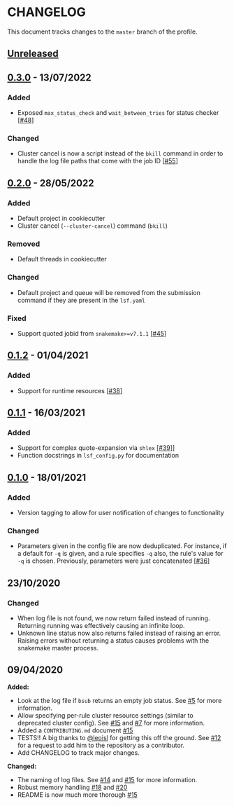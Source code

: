 # CHANGELOG

<!--- Please follow these guidelines https://keepachangelog.com/en/1.0.0/ --->

This document tracks changes to the `master` branch of the profile.

## [Unreleased]

## [0.3.0] - 13/07/2022

### Added
- Exposed `max_status_check` and `wait_between_tries` for status checker [[#48][48]]

### Changed
- Cluster cancel is now a script instead of the `bkill` command in order to handle the log file paths that come with the job ID [[#55][55]]

## [0.2.0] - 28/05/2022

### Added

- Default project in cookiecutter
- Cluster cancel (`--cluster-cancel`) command (`bkill`)

### Removed

- Default threads in cookiecutter

### Changed

- Default project and queue will be removed from the submission command if they are present in the `lsf.yaml`

### Fixed

- Support quoted jobid from `snakemake>=v7.1.1` [[#45][45]]

## [0.1.2] - 01/04/2021

### Added

- Support for runtime resources [[#38][38]]

## [0.1.1] - 16/03/2021

### Added


- Support for complex quote-expansion via `shlex` [[#39]][39]]
- Function docstrings in `lsf_config.py` for documentation


## [0.1.0] - 18/01/2021

### Added

- Version tagging to allow for user notification of changes to functionality

### Changed

- Parameters given in the config file are now deduplicated. For instance, if a default
  for `-q` is given, and a rule specifies `-q` also, the rule's value for `-q` is chosen.
  Previously, parameters were just concatenated [[#36][36]]

## 23/10/2020

### Changed

- When log file is not found, we now return failed instead of running. Returning running
  was effectively causing an infinite loop.
- Unknown line status now also returns failed instead of raising an error. Raising
  errors without returning a status causes problems with the snakemake master process.

## 09/04/2020

**Added:**
- Look at the log file if `bsub` returns an empty job status. See [#5][5] for more
  information.
- Allow specifying per-rule cluster resource settings (similar to deprecated cluster
  config). See [#15][15] and [#7][7] for more information.
- Added a `CONTRIBUTING.md` document [#15][15]
- TESTS!! A big thanks to [@leoisl](https://github.com/leoisl) for getting this off the
  ground. See [#12][12] for a request to add him to the repository as a contributor.
- Add CHANGELOG to track major changes.

**Changed:**
- The naming of log files. See [#14][14] and [#15][15] for more information.
- Robust memory handling [#18][18] and [#20][20]
- README is now much more thorough [#15][15]

[12]: https://github.com/Snakemake-Profiles/lsf/issues/12
[14]: https://github.com/Snakemake-Profiles/lsf/issues/14
[15]: https://github.com/Snakemake-Profiles/lsf/pull/15
[18]: https://github.com/Snakemake-Profiles/lsf/issues/18
[20]: https://github.com/Snakemake-Profiles/lsf/pull/20
[38]: https://github.com/Snakemake-Profiles/lsf/pull/38
[5]: https://github.com/Snakemake-Profiles/lsf/pull/5
[7]: https://github.com/Snakemake-Profiles/lsf/issues/7
[11]: https://github.com/Snakemake-Profiles/lsf/pull/11
[9]: https://github.com/Snakemake-Profiles/lsf/pull/9
[36]: https://github.com/Snakemake-Profiles/lsf/issues/36
[39]: https://github.com/Snakemake-Profiles/lsf/issues/39
[45]: https://github.com/Snakemake-Profiles/lsf/issues/45
[48]: https://github.com/Snakemake-Profiles/lsf/issues/48
[55]: https://github.com/Snakemake-Profiles/lsf/issues/55
[0.1.0]: https://github.com/Snakemake-Profiles/lsf/releases/tag/0.1.0
[0.1.1]: https://github.com/Snakemake-Profiles/lsf/releases/tag/0.1.1
[0.1.2]: https://github.com/Snakemake-Profiles/lsf/releases/tag/0.1.2
[0.2.0]: https://github.com/Snakemake-Profiles/lsf/releases/tag/0.2.0
[0.3.0]: https://github.com/Snakemake-Profiles/lsf/compare/0.2.0...0.3.0
[Unreleased]: https://github.com/Snakemake-Profiles/lsf/compare/0.3.0...HEAD

